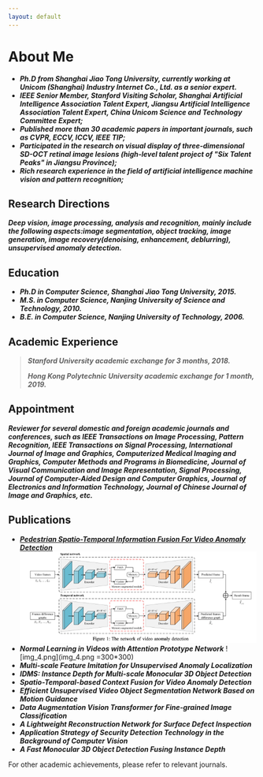 ```yaml
---
layout: default
---
```



# About Me

* ***Ph.D from Shanghai Jiao Tong University, currently working at Unicom (Shanghai) Industry Internet Co., Ltd. as a senior expert.***
* ***IEEE Senior Member, Stanford Visiting Scholar, Shanghai Artificial Intelligence Association Talent Expert, Jiangsu Artificial Intelligence Association Talent Expert, China Unicom Science and Technology Committee Expert;***
* ***Published more than 30 academic papers in important journals, such as CVPR, ECCV, ICCV, IEEE TIP;***
* ***Participated in the research on visual display of three-dimensional SD-OCT retinal image lesions (high-level talent project of "Six Talent Peaks" in Jiangsu Province);***
* ***Rich research experience in the field of artificial intelligence machine vision and pattern recognition;***

## Research Directions

***Deep vision, image processing, analysis and recognition, mainly include the following aspects:image segmentation,
object tracking, image generation, image recovery(denoising, enhancement, deblurring), unsupervised anomaly detection.***

## Education

* ***Ph.D in Computer Science, Shanghai Jiao Tong University, 2015.***
* ***M.S. in Computer Science, Nanjing University of Science and Technology, 2010.***
* ***B.E. in Computer Science, Nanjing University of Technology, 2006.***

## Academic Experience

> ***Stanford University academic exchange for 3 months, 2018.***
>
> ***Hong Kong Polytechnic University academic exchange for 1 month, 2019.***

## Appointment

***Reviewer for several domestic and foreign academic journals and conferences, such as IEEE Transactions on Image Processing,
Pattern Recognition, IEEE Transactions on Signal Processing, International Journal of Image and Graphics, Computerized
Medical Imaging and Graphics, Computer Methods and Programs in Biomedicine, Journal of Visual Communication and Image
Representation, Signal Processing, Journal of Computer-Aided Design and Computer Graphics, Journal of Electronics and
Information Technology, Journal of Chinese Journal of Image and Graphics, etc.***

## Publications

* ***[Pedestrian Spatio-Temporal Information Fusion For Video Anomaly Detection](https://arxiv.org/abs/2211.10052)***
![img_4.png](img_4.png)
* ***Normal Learning in Videos with Attention Prototype Network***
![img_4.png](img_4.png =300*300)
* ***Multi-scale Feature Imitation for Unsupervised Anomaly Localization***
* ***IDMS: Instance Depth for Multi-scale Monocular 3D Object Detection***
* ***Spatio-Temporal-based Context Fusion for Video Anomaly Detection***
* ***Efficient Unsupervised Video Object Segmentation Network Based on Motion Guidance***
* ***Data Augmentation Vision Transformer for Fine-grained Image Classification***
* ***A Lightweight Reconstruction Network for Surface Defect Inspection***
* ***Application Strategy of Security Detection Technology in the Background of Computer Vision***
* ***A Fast Monocular 3D Object Detection Fusing Instance Depth***

For other academic achievements, please refer to relevant journals.


